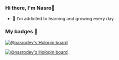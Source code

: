 ### Hi there, I'm Nasro👋


- 🌱 I’m addicted to learning and growing every day 

### My badges :name_badge:
[![@nasrodev's Holopin board](https://holopin.me/nasrodev)](https://holopin.io/@nasrodev)

[![@nasrodev's Holopin board](https://holopin.me/nasrodev)](https://holopin.io/@nasrodev)
